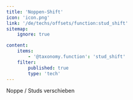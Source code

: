 ```yaml
---
title: 'Noppen-Shift'
icon: 'icon.png'
link: '/de/techs/offsets/function:stud_shift'
sitemap:
    ignore: true

content:
    items: 
        - '@taxonomy.function': 'stud_shift'
    filter:
        published: true
        type: 'tech' 
---
```

Noppe / Studs verschieben